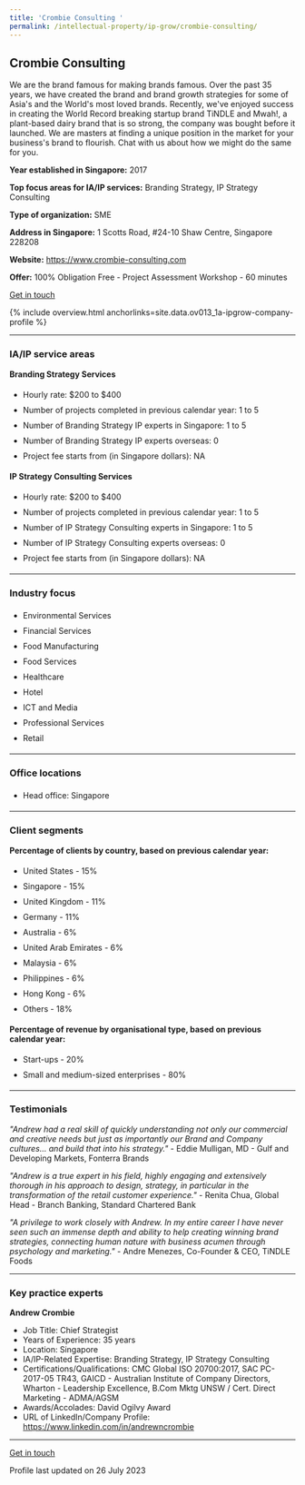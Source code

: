 ```yaml
---
title: 'Crombie Consulting '
permalink: /intellectual-property/ip-grow/crombie-consulting/
---
```


## Crombie Consulting 

We are the brand famous for making brands famous. Over the past 35 years, we have created the brand and brand growth strategies for some of Asia's and the World's most loved brands. Recently, we've enjoyed success in creating the World Record breaking startup brand TiNDLE and Mwah!, a plant-based dairy brand that is so strong, the company was bought before it launched. We are masters at finding a unique position in the market for your business's brand to flourish. Chat with us about how we might do the same for you.

<b>Year established in Singapore:</b> 2017

<b>Top focus areas for IA/IP services:</b> Branding Strategy, IP Strategy Consulting

<b>Type of organization:</b> SME

<b>Address in Singapore:</b> 1 Scotts Road, #24-10 Shaw Centre, Singapore 228208

<b>Website:</b> <a href='https://www.crombie-consulting.com'>https://www.crombie-consulting.com</a>

<b>Offer:</b> 100% Obligation Free - Project Assessment Workshop - 60 minutes

<a class='btn' href='https://form.gov.sg/646ec88fcdcda70012db33e8' target='_blank' rel='noopener'>Get in touch</a>

{% include overview.html anchorlinks=site.data.ov013_1a-ipgrow-company-profile %}

---
<a name='ip-related-service-areas'></a>
### IA/IP service areas

**Branding Strategy Services**

<ul>
<li style='line-height: 27px; margin: 0px 0px !important'>Hourly rate:  $200 to $400</li>
<li style='line-height: 27px; margin: 0px 0px !important'>Number of projects completed in previous calendar year: 1 to 5</li>
<li style='line-height: 27px; margin: 0px 0px !important'>Number of Branding Strategy IP experts in Singapore: 1 to 5</li>
<li style='line-height: 27px; margin: 0px 0px !important'>Number of Branding Strategy IP experts overseas: 0</li>
<li style='line-height: 27px; margin: 0px 0px !important'>Project fee starts from (in Singapore dollars):  NA</li>
</ul>

**IP Strategy Consulting Services**

<ul>
<li style='line-height: 27px; margin: 0px 0px !important'>Hourly rate:  $200 to $400</li>
<li style='line-height: 27px; margin: 0px 0px !important'>Number of projects completed in previous calendar year: 1 to 5</li>
<li style='line-height: 27px; margin: 0px 0px !important'>Number of IP Strategy Consulting experts in Singapore: 1 to 5</li>
<li style='line-height: 27px; margin: 0px 0px !important'>Number of IP Strategy Consulting experts overseas: 0</li>
<li style='line-height: 27px; margin: 0px 0px !important'>Project fee starts from (in Singapore dollars):  NA</li>
</ul>

---
<a name='industry-focus'></a>
### Industry focus

<ul><li style='line-height: 27px; margin: 0px 0px !important'> Environmental Services</li><li style='line-height: 27px; margin: 0px 0px !important'>Financial Services</li><li style='line-height: 27px; margin: 0px 0px !important'>Food Manufacturing</li><li style='line-height: 27px; margin: 0px 0px !important'>Food Services</li><li style='line-height: 27px; margin: 0px 0px !important'>Healthcare</li><li style='line-height: 27px; margin: 0px 0px !important'>Hotel</li><li style='line-height: 27px; margin: 0px 0px !important'>ICT and Media</li><li style='line-height: 27px; margin: 0px 0px !important'>Professional Services</li><li style='line-height: 27px; margin: 0px 0px !important'>Retail</li></ul>

---
<a name='office-locations'></a>
### Office locations

<ul><li style='line-height: 27px; margin: 0px 0px !important'> Head office: Singapore</li></ul>

---
<a name='client-segments'></a>
### Client segments

**Percentage of clients by country, based on previous calendar year:**

<ul><li style='line-height: 27px; margin: 0px 0px !important'> United States - 15%	</li><li style='line-height: 27px; margin: 0px 0px !important'>Singapore - 15%</li><li style='line-height: 27px; margin: 0px 0px !important'>United Kingdom - 11% </li><li style='line-height: 27px; margin: 0px 0px !important'>Germany - 11%</li><li style='line-height: 27px; margin: 0px 0px !important'>Australia - 6%	</li><li style='line-height: 27px; margin: 0px 0px !important'>United Arab Emirates - 6%	</li><li style='line-height: 27px; margin: 0px 0px !important'>Malaysia - 6%</li><li style='line-height: 27px; margin: 0px 0px !important'>Philippines - 6%</li><li style='line-height: 27px; margin: 0px 0px !important'>Hong Kong - 6%</li><li style='line-height: 27px; margin: 0px 0px !important'>Others - 18%</li></ul>

**Percentage of revenue by organisational type, based on previous calendar year:**

<ul><li style='line-height: 27px; margin: 0px 0px !important'> Start-ups - 20%</li><li style='line-height: 27px; margin: 0px 0px !important'>Small and medium-sized enterprises - 80%</li></ul>

---
<a name='testimonials'></a>
### Testimonials

*"Andrew had a real skill of quickly understanding not only our commercial and creative needs but just as importantly our Brand and Company cultures... and build that into his strategy."* - Eddie Mulligan, MD - Gulf and Developing Markets, Fonterra Brands

*"Andrew is a true expert in his field, highly engaging and extensively thorough in his approach to design, strategy, in particular in the transformation of the retail customer experience."* - Renita Chua, Global Head - Branch Banking, Standard Chartered Bank

*"A privilege to work closely with Andrew. In my entire career I have never seen such an immense depth and ability to help creating winning brand strategies, connecting human nature with business acumen through psychology and marketing."* - Andre Menezes, Co-Founder & CEO, TiNDLE Foods



---
<a name='key-practice-experts'></a>
### Key practice experts

**Andrew Crombie**

- Job Title: Chief Strategist
- Years of Experience: 35 years
- Location: Singapore
- IA/IP-Related Expertise: Branding Strategy, IP Strategy Consulting
- Certifications/Qualifications: CMC Global ISO 20700:2017, SAC PC-2017-05 TR43, GAICD - Australian Institute of Company Directors, Wharton - Leadership Excellence, B.Com Mktg  UNSW / Cert. Direct Marketing - ADMA/AGSM
- Awards/Accolades: David Ogilvy Award
- URL of LinkedIn/Company Profile: <a href="https://www.linkedin.com/in/andrewncrombie" target="_blank" rel="noopener">https://www.linkedin.com/in/andrewncrombie</a>

---
<p>
<a class='btn' href='https://form.gov.sg/646ec88fcdcda70012db33e8' target='_blank' rel='noopener'>Get in touch</a>
</p>
Profile last updated on 26 July 2023
